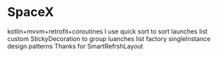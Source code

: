 # SpaceX
kotlin+mvvm+retrofit+coroutines
I use quick sort to sort launches list
custom StickyDecoration to group luanches list
factory singleInstance design patterns
Thanks for SmartRefrshLayout
